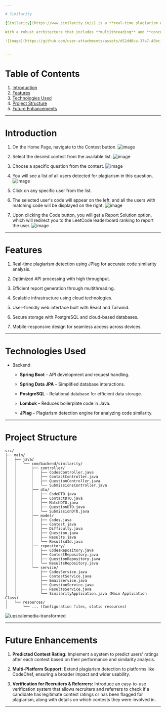 ```yaml
---

# Similarity

[Similarity](https://www.similarity.in//) is a **real-time plagiarism detection platform** designed to analyze and compare code submissions efficiently. It integrates an open-source plagiarism detection engine with a scalable backend, optimized to handle high-traffic loads. The system supports real-time processing of 10,000+ code submissions within 30 minutes, leveraging Java, Spring Boot, React, PostgreSQL, Azure, and AWS RDS.

With a robust architecture that includes **multithreading** and **concurrent server execution**, Similarity ensures fast and accurate plagiarism detection. The platform has achieved **40,000+ website views** in just one week and sustains **500 daily active users** across **50+ countries**.

![image](https://github.com/user-attachments/assets/d52dd8ca-37a7-40bc-ae7b-150e8cb2e9d0)


---
```


# Table of Contents

1. [Introduction](#introduction)
2. [Features](#features)
3. [Technologies Used](#technologies-used)
4. [Project Structure](#project-structure)
5. [Future Enhancements](#future-enhancements)

---

# Introduction

1. On the Home Page, navigate to the Contest button.
![image](https://github.com/user-attachments/assets/f1469f33-8ea9-4545-99e1-20ce30d6bbb6)


2. Select the desired contest from the available list.
![image](https://github.com/user-attachments/assets/76bb24dd-1fa8-4a34-af38-26ba37419729)


3. Choose a specific question from the contest.
![image](https://github.com/user-attachments/assets/d1f50ed7-e6e2-4c80-ac34-ee707af1d048)


4. You will see a list of all users detected for plagiarism in this question.
![image](https://github.com/user-attachments/assets/a1f2efd1-e161-4e0d-92c4-d7043693991a)


5. Click on any specific user from the list.

6. The selected user's code will appear on the left, and all the users with matching code will be displayed on the right.
![image](https://github.com/user-attachments/assets/6bcca272-3e14-407a-a8cb-5edf206fc3ea)


7. Upon clicking the Code button, you will get a Report Solution option, which will redirect you to the LeetCode leaderboard ranking to report the user.
![image](https://github.com/user-attachments/assets/86e81dbe-3d9a-48ed-bd0d-46d829da3e05)



---

# Features

1. Real-time plagiarism detection using JPlag for accurate code similarity analysis.

2. Optimized API processing with high throughput.

3. Efficient report generation through multithreading.

4. Scalable infrastructure using cloud technologies.

5. User-friendly web interface built with React and Tailwind.

6. Secure storage with PostgreSQL and cloud-based databases.

7. Mobile-responsive design for seamless access across devices.

---

# Technologies Used

- Backend:
  - **Spring Boot** – API development and request handling.

  - **Spring Data JPA** – Simplified database interactions.

  - **PostgreSQL** – Relational database for efficient data storage.

  - **Lombok** – Reduces boilerplate code in Java.

  - **JPlag** – Plagiarism detection engine for analyzing code similarity.
 
---

# Project Structure

```
src/
├── main/
│   ├── java/
│   │   └── com/backend/similarity/
│   │       ├── controller/
│   │       │   ├── CodesController.java
│   │       │   ├── ContactController.java
│   │       │   ├── QuestionController.java
│   │       │   └── SubmissionsController.java
│   │       ├── dto/
│   │       │   ├── CodeDTO.java
│   │       │   ├── ContactDTO.java
│   │       │   ├── MatchDTO.java
│   │       │   ├── QuestionDTO.java
│   │       │   └── SubmissionDTO.java
│   │       ├── model/
│   │       │   ├── Codes.java
│   │       │   ├── Contest.java
│   │       │   ├── Difficulty.java
│   │       │   ├── Question.java
│   │       │   ├── Results.java
│   │       │   └── ResultsdId.java
│   │       ├── repository/
│   │       │   ├── CodesRepository.java
│   │       │   ├── ContestRepository.java
│   │       │   ├── QuestionRepository.java
│   │       │   └── ResultsRepository.java
│   │       └── service/
│   │           ├── CodesService.java
│   │           ├── ContestService.java
│   │           ├── EmailService.java
│   │           ├── QuestionService.java
│   │           ├── ResultsService.java
│   │           └── SimilarityApplication.java (Main Application Class)
│   └── resources/
│       └── ... (Configuration files, static resources)
```

![upscalemedia-transformed](https://github.com/user-attachments/assets/8c78656f-5245-460a-8ef2-613a253cf45a)


---

# Future Enhancements

1. **Predicted Contest Rating:** Implement a system to predict users' ratings after each contest based on their performance and similarity analysis.

2. **Multi-Platform Support:** Extend plagiarism detection to platforms like CodeChef, ensuring a broader impact and wider usability.

3. **Verification for Recruiters & Referrers:** Introduce an easy-to-use verification system that allows recruiters and referrers to check if a candidate has legitimate contest ratings or has been flagged for plagiarism, along with details on which contests they were involved in.

---
 

